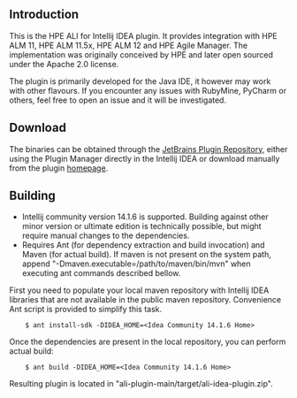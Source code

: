Introduction
------------

This is the HPE ALI for Intellij IDEA plugin. It provides integration with HPE ALM 11, HPE ALM 11.5x, HPE ALM 12 and
HPE Agile Manager. The implementation was originally conceived by HPE and later open sourced under the Apache 2.0
license.

The plugin is primarily developed for the Java IDE, it however may work with other flavours. If you encounter any issues
with RubyMine, PyCharm or others, feel free to open an issue and it will be investigated.

Download
--------

The binaries can be obtained through the [JetBrains Plugin Repository], either using the Plugin Manager directly in the
Intellij IDEA or download manually from the plugin [homepage].

[JetBrains Plugin Repository]: http://plugins.jetbrains.com/?idea
[homepage]: http://plugins.jetbrains.com/plugin?pr=idea&pluginId=6930

Building
--------

 * Intellij community version 14.1.6 is supported. Building against other minor version or ultimate edition
   is technically possible, but might require manual changes to the dependencies.
 * Requires Ant (for dependency extraction and build invocation) and Maven (for actual build). If maven is not present
   on the system path, append "-Dmaven.executable=/path/to/maven/bin/mvn" when executing ant commands described bellow.

First you need to populate your local maven repository with Intellij IDEA libraries that are not available in the public
maven repository. Convenience Ant script is provided to simplify this task.

```
    $ ant install-sdk -DIDEA_HOME=<Idea Community 14.1.6 Home>
```

Once the dependencies are present in the local repository, you can perform actual build:

```
    $ ant build -DIDEA_HOME=<Idea Community 14.1.6 Home>
```

Resulting plugin is located in "ali-plugin-main/target/ali-idea-plugin.zip".
